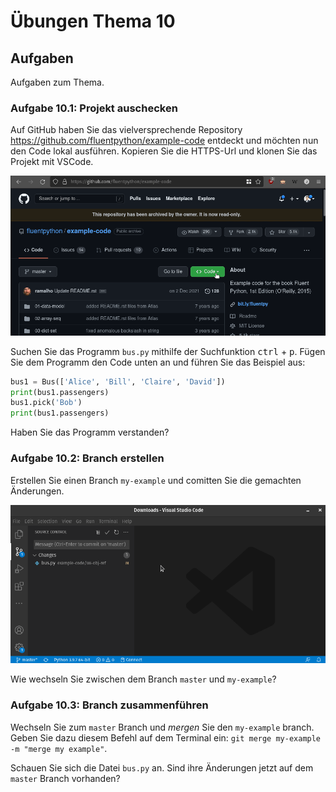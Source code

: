 # Übungen Thema 10

## Aufgaben

Aufgaben zum Thema.

### Aufgabe 10.1: Projekt auschecken

Auf GitHub haben Sie das vielversprechende Repository <https://github.com/fluentpython/example-code> entdeckt und möchten nun den Code lokal ausführen. Kopieren Sie die HTTPS-Url und klonen Sie das Projekt mit VSCode.

![git-clone](../git-clone.gif)

Suchen Sie das Programm `bus.py` mithilfe der Suchfunktion <kbd>ctrl</kbd> + <kbd>p</kbd>. Fügen Sie dem Programm den Code unten an und führen Sie das Beispiel aus:

```python
bus1 = Bus(['Alice', 'Bill', 'Claire', 'David'])
print(bus1.passengers)
bus1.pick('Bob')
print(bus1.passengers)
```

Haben Sie das Programm verstanden?

### Aufgabe 10.2: Branch erstellen

Erstellen Sie einen Branch `my-example` und comitten Sie die gemachten Änderungen.

![git-branch](../git-branch.gif)

Wie wechseln Sie zwischen dem Branch `master` und `my-example`?

### Aufgabe 10.3: Branch zusammenführen

Wechseln Sie zum `master` Branch und *mergen* Sie den `my-example` branch. Geben Sie dazu diesem Befehl auf dem Terminal ein: `git merge my-example -m "merge my example"`.

Schauen Sie sich die Datei `bus.py` an. Sind ihre Änderungen jetzt auf dem `master` Branch vorhanden?